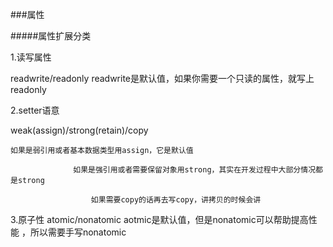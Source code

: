 ###属性


#####属性扩展分类


1.读写属性 

readwrite/readonly   readwrite是默认值，如果你需要一个只读的属性，就写上readonly


2.setter语意

weak(assign)/strong(retain)/copy   

	如果是弱引用或者基本数据类型用assign，它是默认值

				  如果是强引用或者需要保留对象用strong，其实在开发过程中大部分情况都是strong
					  
					  如果需要copy的话再去写copy，讲拷贝的时候会讲
					  
					  
3.原子性
atomic/nonatomic     aotmic是默认值，但是nonatomic可以帮助提高性能 ，所以需要手写nonatomic